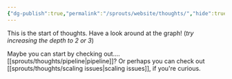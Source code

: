 ```yaml
---
{"dg-publish":true,"permalink":"/sprouts/website/thoughts/","hide":true}
---
```


This is the start of thoughts. Have a look around at the graph! (*try increasing the depth to 2 or 3*)

Maybe you can start by checking out.... [[sprouts/thoughts/pipeline\|pipeline]]? Or perhaps you can check out [[sprouts/thoughts/scaling issues\|scaling issues]], if you're curious.
